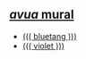 ## [*avua* mural](https://webmural.com/avua)

* [((( bluetang )))](https://s9a.page/bluetang)
* [((( violet )))](https://s9a.page/violet)